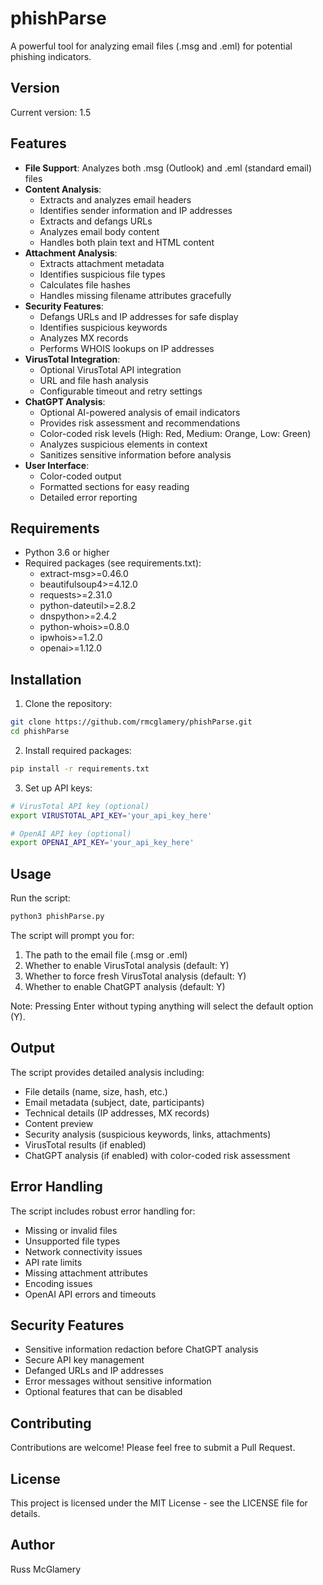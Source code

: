 # phishParse

A powerful tool for analyzing email files (.msg and .eml) for potential phishing indicators.

## Version
Current version: 1.5

## Features

- **File Support**: Analyzes both .msg (Outlook) and .eml (standard email) files
- **Content Analysis**:
  - Extracts and analyzes email headers
  - Identifies sender information and IP addresses
  - Extracts and defangs URLs
  - Analyzes email body content
  - Handles both plain text and HTML content
- **Attachment Analysis**:
  - Extracts attachment metadata
  - Identifies suspicious file types
  - Calculates file hashes
  - Handles missing filename attributes gracefully
- **Security Features**:
  - Defangs URLs and IP addresses for safe display
  - Identifies suspicious keywords
  - Analyzes MX records
  - Performs WHOIS lookups on IP addresses
- **VirusTotal Integration**:
  - Optional VirusTotal API integration
  - URL and file hash analysis
  - Configurable timeout and retry settings
- **ChatGPT Analysis**:
  - Optional AI-powered analysis of email indicators
  - Provides risk assessment and recommendations
  - Color-coded risk levels (High: Red, Medium: Orange, Low: Green)
  - Analyzes suspicious elements in context
  - Sanitizes sensitive information before analysis
- **User Interface**:
  - Color-coded output
  - Formatted sections for easy reading
  - Detailed error reporting

## Requirements

- Python 3.6 or higher
- Required packages (see requirements.txt):
  - extract-msg>=0.46.0
  - beautifulsoup4>=4.12.0
  - requests>=2.31.0
  - python-dateutil>=2.8.2
  - dnspython>=2.4.2
  - python-whois>=0.8.0
  - ipwhois>=1.2.0
  - openai>=1.12.0

## Installation

1. Clone the repository:
```bash
git clone https://github.com/rmcglamery/phishParse.git
cd phishParse
```

2. Install required packages:
```bash
pip install -r requirements.txt
```

3. Set up API keys:
```bash
# VirusTotal API key (optional)
export VIRUSTOTAL_API_KEY='your_api_key_here'

# OpenAI API key (optional)
export OPENAI_API_KEY='your_api_key_here'
```

## Usage

Run the script:
```bash
python3 phishParse.py
```

The script will prompt you for:
1. The path to the email file (.msg or .eml)
2. Whether to enable VirusTotal analysis (default: Y)
3. Whether to force fresh VirusTotal analysis (default: Y)
4. Whether to enable ChatGPT analysis (default: Y)

Note: Pressing Enter without typing anything will select the default option (Y).

## Output

The script provides detailed analysis including:
- File details (name, size, hash, etc.)
- Email metadata (subject, date, participants)
- Technical details (IP addresses, MX records)
- Content preview
- Security analysis (suspicious keywords, links, attachments)
- VirusTotal results (if enabled)
- ChatGPT analysis (if enabled) with color-coded risk assessment

## Error Handling

The script includes robust error handling for:
- Missing or invalid files
- Unsupported file types
- Network connectivity issues
- API rate limits
- Missing attachment attributes
- Encoding issues
- OpenAI API errors and timeouts

## Security Features

- Sensitive information redaction before ChatGPT analysis
- Secure API key management
- Defanged URLs and IP addresses
- Error messages without sensitive information
- Optional features that can be disabled

## Contributing

Contributions are welcome! Please feel free to submit a Pull Request.

## License

This project is licensed under the MIT License - see the LICENSE file for details.

## Author

Russ McGlamery 